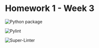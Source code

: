 # Homework 1 - Week 3

![Python package](https://github.com/vcu-DBaptisteMitchell/root_homework1/workflows/Python%20package/badge.svg)

![Pylint](https://github.com/vcu-DBaptisteMitchell/root_homework1/workflows/Pylint/badge.svg)

![Super-Linter](https://github.com/vcu-DBaptisteMitchell/root_homework1/workflows/Super-Linter/badge.svg) 


